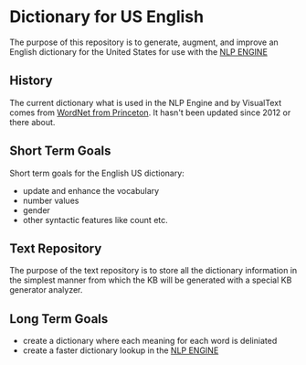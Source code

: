 # Dictionary for US English
The purpose of this repository is to generate, augment, and improve an English dictionary for the United States for use with the [NLP ENGINE](https://github.com/VisualText/nlp-engine) 

## History
The current dictionary what is used in the NLP Engine and by VisualText comes from [WordNet from Princeton](https://wordnet.princeton.edu/). It hasn't been updated since 2012 or there about.

## Short Term Goals
Short term goals for the English US dictionary:
- update and enhance the vocabulary
- number values
- gender
- other syntactic features like count etc.

## Text Repository
The purpose of the text repository is to store all the dictionary information in the simplest manner from which the KB will be generated with a special KB generator analyzer.

## Long Term Goals
- create a dictionary where each meaning for each word is deliniated
- create a faster dictionary lookup in the [NLP ENGINE](https://github.com/VisualText/nlp-engine)
